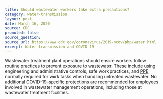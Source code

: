 ```yaml
---
title: Should wastewater workers take extra precautions?
category: water-transmission
layout: post
date: March 16, 2020
source: CDC
promoted: false
source_question: 
source_url: https://www.cdc.gov/coronavirus/2019-ncov/php/water.html
excerpt: Water transmission and COVID-19
---
```


Wastewater treatment plant operations should ensure workers follow routine practices to prevent exposure to wastewater. These include using engineering and administrative controls, safe work practices, and <a href="https://www.cdc.gov/healthywater/global/sanitation/workers_handlingwaste.html"> PPE</a> normally required for work tasks when handling untreated wastewater. No additional COVID-19–specific protections are recommended for employees involved in wastewater management operations, including those at wastewater treatment facilities.
